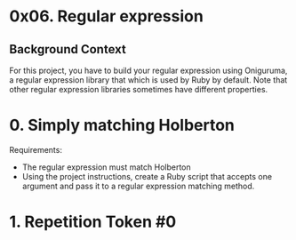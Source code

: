 # 0x06. Regular expression

## Background Context
For this project, you have to build your regular expression using Oniguruma, a regular expression library that which is used by Ruby by default. Note that other regular expression libraries sometimes have different properties.

# 0. Simply matching Holberton
Requirements:

* The regular expression must match Holberton
* Using the project instructions, create a Ruby script that accepts one argument and pass it to a regular expression matching method.

# 1. Repetition Token #0
